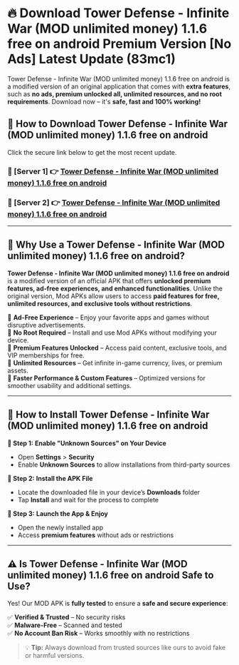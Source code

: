 # 🔥 Download Tower Defense - Infinite War (MOD unlimited money) 1.1.6 free on android Premium Version [No Ads] Latest Update (83mc1) 

Tower Defense - Infinite War (MOD unlimited money) 1.1.6 free on android is a modified version of an original application that comes with **extra features**, such as **no ads, premium unlocked all, unlimited resources, and no root requirements**. Download now – it's **safe, fast and 100% working!**

## **📱 How to Download Tower Defense - Infinite War (MOD unlimited money) 1.1.6 free on android**  

Click the secure link below to get the most recent update.  

 ### **📌 [Server 1] 👉** [Tower Defense - Infinite War (MOD unlimited money) 1.1.6 free on android](https://apkcomod.com?title=Tower_Defense_-_Infinite_War_(MOD_unlimited_money)_1.1.6_free_on_android)

 ### **📌 [Server 2] 👉** [Tower Defense - Infinite War (MOD unlimited money) 1.1.6 free on android](https://apkcomod.com?title=Tower_Defense_-_Infinite_War_(MOD_unlimited_money)_1.1.6_free_on_android)

---

## **🤖 Why Use a Tower Defense - Infinite War (MOD unlimited money) 1.1.6 free on android?**  

**Tower Defense - Infinite War (MOD unlimited money) 1.1.6 free on android** is a modified version of an official APK that offers **unlocked premium features, ad-free experiences, and enhanced functionalities**. Unlike the original version, Mod APKs allow users to access **paid features for free, unlimited resources, and exclusive tools without restrictions**.

🔽 **Ad-Free Experience** – Enjoy your favorite apps and games without disruptive advertisements.  
🔽 **No Root Required** – Install and use Mod APKs without modifying your device.  
🔽 **Premium Features Unlocked** – Access paid content, exclusive tools, and VIP memberships for free.  
🔽 **Unlimited Resources** – Get infinite in-game currency, lives, or premium assets.  
🔽 **Faster Performance & Custom Features** – Optimized versions for smoother usability and additional settings.  

---

## **🚀 How to Install Tower Defense - Infinite War (MOD unlimited money) 1.1.6 free on android**  

**🔹 Step 1:** **Enable "Unknown Sources" on Your Device**  
- Open **Settings** > **Security**  
- Enable **Unknown Sources** to allow installations from third-party sources  

**🔹 Step 2:** **Install the APK File**  
- Locate the downloaded file in your device’s **Downloads** folder  
- Tap **Install** and wait for the process to complete  

**🔹 Step 3:** **Launch the App & Enjoy**  
- Open the newly installed app  
- Access **premium features** without ads or restrictions  

---

## **⚠️ Is Tower Defense - Infinite War (MOD unlimited money) 1.1.6 free on android Safe to Use?**  

Yes! Our MOD APK is **fully tested** to ensure a **safe and secure experience**:

✅ **Verified & Trusted** – No security risks  
✅ **Malware-Free** – Scanned and tested  
✅ **No Account Ban Risk** – Works smoothly with no restrictions  

> 💡 **Tip:** Always download from trusted sources like ours to avoid fake or harmful versions.